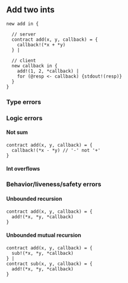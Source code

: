 ## Add two ints

```
new add in {

  // server
  contract add(x, y, callback) = {
    callback!(*x + *y)
  } |
   
  // client
  new callback in {
    add!(1, 2, *callback) | 
    for (@resp <- callback) {stdout!(resp)}
  }
}
```

### Type errors

### Logic errors

#### Not sum
```
contract add(x, y, callback) = {
  callback!(*x - *y) // '-' not '+'
}
```

#### Int overflows

### Behavior/liveness/safety errors

#### Unbounded recursion
```
contract add(x, y, callback) = {
  add!(*x, *y, *callback) 
}
```

#### Unbounded mutual recursion
```
contract add(x, y, callback) = {
  sub!(*x, *y, *callback)
} |   
contract sub(x, y, callback) = {
  add!(*x, *y, *callback)
}
```
